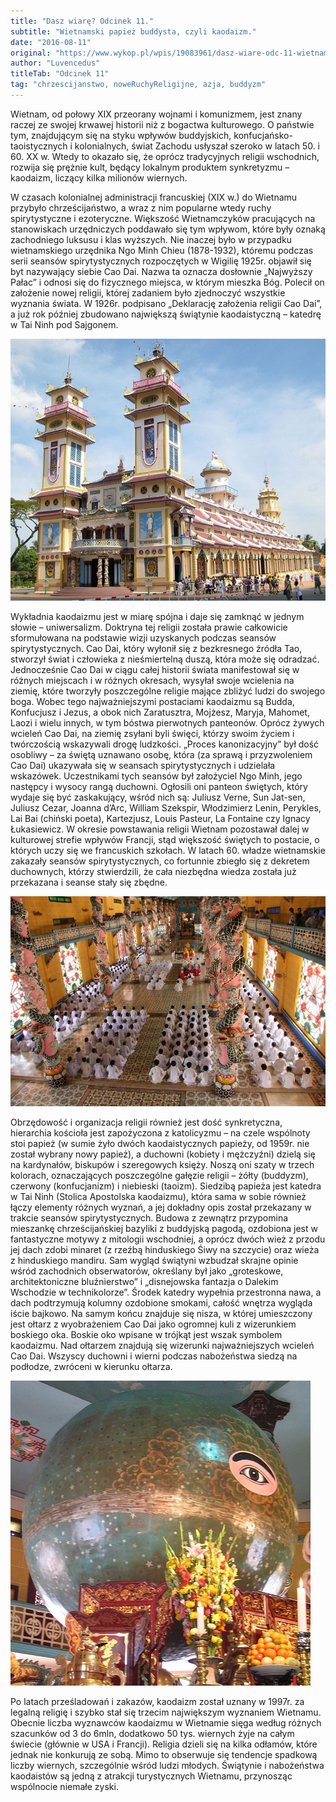 ```yaml
---
title: "Dasz wiarę? Odcinek 11."
subtitle: "Wietnamski papież buddysta, czyli kaodaizm."
date: "2016-08-11"
original: "https://www.wykop.pl/wpis/19083961/dasz-wiare-odc-11-wietnamski-papiez-buddysta-czyli/"
author: "Luvencedus"
titleTab: "Odcinek 11"
tag: "chrzescijanstwo, noweRuchyReligijne, azja, buddyzm"
---
```


Wietnam, od połowy XIX przeorany wojnami i komunizmem, jest znany raczej ze swojej krwawej historii niż z bogactwa kulturowego. O państwie tym, znajdującym się na styku wpływów buddyjskich, konfucjańsko-taoistycznych i kolonialnych, świat Zachodu usłyszał szeroko w latach 50. i 60. XX w. Wtedy to okazało się, że oprócz tradycyjnych religii wschodnich, rozwija się prężnie kult, będący lokalnym produktem synkretyzmu – kaodaizm, liczący kilka milionów wiernych.

W czasach kolonialnej administracji francuskiej (XIX w.) do Wietnamu przybyło chrześcijaństwo, a wraz z nim popularne wtedy ruchy spirytystyczne i ezoteryczne. Większość Wietnamczyków pracujących na stanowiskach urzędniczych poddawało się tym wpływom, które były oznaką zachodniego luksusu i klas wyższych. Nie inaczej było w przypadku wietnamskiego urzędnika Ngo Minh Chieu (1878-1932), któremu podczas serii seansów spirytystycznych rozpoczętych w Wigilię 1925r. objawił się byt nazywający siebie Cao Dai. Nazwa ta oznacza dosłownie „Najwyższy Pałac” i odnosi się do fizycznego miejsca, w którym mieszka Bóg. Polecił on założenie nowej religii, której zadaniem było zjednoczyć wszystkie wyznania świata. W 1926r. podpisano „Deklarację założenia religii Cao Dai”, a już rok później zbudowano największą świątynie kaodaistyczną – katedrę w Tai Ninh pod Sajgonem.

!["Kaodaistyczny ''Watykan'', świątynia w Tây Ninh"](../images/odc11/temple_cao_dai.jpg "Kaodaistyczny ''Watykan'', świątynia w Tây Ninh")

Wykładnia kaodaizmu jest w miarę spójna i daje się zamknąć w jednym słowie – uniwersalizm. Doktryna tej religii została prawie całkowicie sformułowana na podstawie wizji uzyskanych podczas seansów spirytystycznych. Cao Dai, który wyłonił się z bezkresnego źródła Tao, stworzył świat i człowieka z nieśmiertelną duszą, która może się odradzać. Jednocześnie Cao Dai w ciągu całej historii świata manifestował się w różnych miejscach i w różnych okresach, wysyłał swoje wcielenia na ziemię, które tworzyły poszczególne religie mające zbliżyć ludzi do swojego boga. Wobec tego najważniejszymi postaciami kaodaizmu są Budda, Konfucjusz i Jezus, a obok nich Zaratusztra, Mojżesz, Maryja, Mahomet, Laozi i wielu innych, w tym bóstwa pierwotnych panteonów. Oprócz żywych wcieleń Cao Dai, na ziemię zsyłani byli święci, którzy swoim życiem i twórczością wskazywali drogę ludzkości. „Proces kanonizacyjny” był dość osobliwy – za świętą uznawano osobę, która (za sprawą i przyzwoleniem Cao Dai) ukazywała się w seansach spirytystycznych i udzielała wskazówek. Uczestnikami tych seansów był założyciel Ngo Minh, jego następcy i wysocy rangą duchowni. Ogłosili oni panteon świętych, który wydaje się być zaskakujący, wśród nich są: Juliusz Verne, Sun Jat-sen, Juliusz Cezar, Joanna d’Arc, William Szekspir, Włodzimierz Lenin, Perykles, Lai Bai (chiński poeta), Kartezjusz, Louis Pasteur, La Fontaine czy Ignacy Łukasiewicz. W okresie powstawania religii Wietnam pozostawał dalej w kulturowej strefie wpływów Francji, stąd większość świętych to postacie, o których uczy się we francuskich szkołach. W latach 60. władze wietnamskie zakazały seansów spirytystycznych, co fortunnie zbiegło się z dekretem duchownych, którzy stwierdzili, że cała niezbędna wiedza została już przekazana i seanse stały się zbędne.

!["Kaodaistyczne nabożeństwo"](../images/odc11/ceremony_cao_dai.jpg "Kaodaistyczne nabożeństwo")

Obrzędowość i organizacja religii również jest dość synkretyczna, hierarchia kościoła jest zapożyczona z katolicyzmu – na czele wspólnoty stoi papież (w sumie żyło dwóch kaodaistycznych papieży, od 1959r. nie został wybrany nowy papież), a duchowni (kobiety i mężczyźni) dzielą się na kardynałów, biskupów i szeregowych księży. Noszą oni szaty w trzech kolorach, oznaczających poszczególne gałęzie religii – żółty (buddyzm), czerwony (konfucjanizm) i niebieski (taoizm). Siedzibą papieża jest katedra w Tai Ninh (Stolica Apostolska kaodaizmu), która sama w sobie również łączy elementy różnych wyznań, a jej dokładny opis został przekazany w trakcie seansów spirytystycznych. Budowa z zewnątrz przypomina mieszankę chrześcijańskiej bazyliki z buddyjską pagodą, ozdobiona jest w fantastyczne motywy z mitologii wschodniej, a oprócz dwóch wież z przodu jej dach zdobi minaret (z rzeźbą hinduskiego Śiwy na szczycie) oraz wieża z hinduskiego mandiru. Sam wygląd świątyni wzbudzał skrajne opinie wśród zachodnich obserwatorów, określany był jako „groteskowe, architektoniczne bluźnierstwo” i „disnejowska fantazja o Dalekim Wschodzie w technikolorze”. Środek katedry wypełnia przestronna nawa, a dach podtrzymują kolumny ozdobione smokami, całość wnętrza wygląda iście bajkowo. Na samym końcu znajduje się nisza, w której umieszczony jest ołtarz z wyobrażeniem Cao Dai jako ogromnej kuli z wizerunkiem boskiego oka. Boskie oko wpisane w trójkąt jest wszak symbolem kaodaizmu. Nad ołtarzem znajdują się wizerunki najważniejszych wcieleń Cao Dai. Wszyscy duchowni i wierni podczas nabożeństwa siedzą na podłodze, zwróceni w kierunku ołtarza.

!["Kula symbolizująca lewe oko boga"](../images/odc11/sphere_left.jpg "Kula symbolizująca lewe oko boga")

Po latach prześladowań i zakazów, kaodaizm został uznany w 1997r. za legalną religię i szybko stał się trzecim największym wyznaniem Wietnamu. Obecnie liczba wyznawców kaodaizmu w Wietnamie sięga według różnych szacunków od 3 do 6mln, dodatkowo 50 tys. wiernych żyje na całym świecie (głównie w USA i Francji). Religia dzieli się na kilka odłamów, które jednak nie konkurują ze sobą. Mimo to obserwuje się tendencje spadkową liczby wiernych, szczególnie wśród ludzi młodych. Świątynie i nabożeństwa kaodaistów są jedną z atrakcji turystycznych Wietnamu, przynosząc wspólnocie niemałe zyski.
